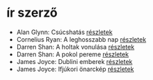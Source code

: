 # ír szerző

- Alan Glynn: Csúcshatás [részletek](_details/Alan%20Glynn.md#id_295)
- Cornelius Ryan: A leghosszabb nap [részletek](_details/Cornelius%20Ryan.md#id_1455)
- Darren Shan: A holtak vonulása [részletek](_details/Darren%20Shan.md#id_277)
- Darren Shan: A pokol pereme [részletek](_details/Darren%20Shan.md#id_278)
- James Joyce: Dublini emberek [részletek](_details/James%20Joyce.md#id_455)
- James Joyce: Ifjúkori önarckép [részletek](_details/James%20Joyce.md#id_456)